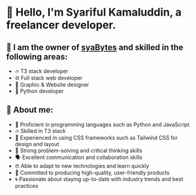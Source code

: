 # 🌟 Hello, I'm Syariful Kamaluddin, a freelancer developer. 

## 🌟 I am the owner of [syaBytes](https://github.com/syaBytes) and skilled in the following areas:
- 🔥 T3 stack developer
- 🌐 Full stack web developer
- 🎨 Graphic & Website designer
- 🐍 Python developer

## 🌟 About me:
- 🐍 Proficient in programming languages such as Python and JavaScript
- 🔥 Skilled in T3 stack
- 💅 Experienced in using CSS frameworks such as Tailwind CSS for design and layout
- 🤔 Strong problem-solving and critical thinking skills
- 🗣 Excellent communication and collaboration skills
- 🤓 Able to adapt to new technologies and learn quickly
- 💪 Committed to producing high-quality, user-friendly products
- 🌀 Passionate about staying up-to-date with industry trends and best practices

<!-- <img height="180em" src="https://github-readme-stats.vercel.app/api?username=sya08&show_icons=true&hide_border=true&&count_private=true&include_all_commits=true" /> -->
